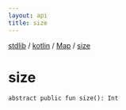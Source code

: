 ```yaml
---
layout: api
title: size
---
```

[stdlib](../../index.html) / [kotlin](../index.html) / [Map](index.html) / [size](size.html)

# size

```
abstract public fun size(): Int
```
